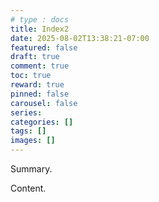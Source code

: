 ```yaml
---
# type : docs
title: Index2
date: 2025-08-02T13:38:21-07:00
featured: false
draft: true
comment: true
toc: true
reward: true
pinned: false
carousel: false
series:
categories: []
tags: []
images: []
---
```


Summary.

<!--more-->

Content.
